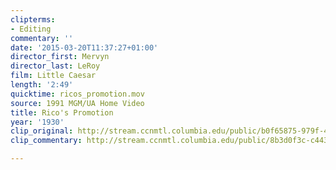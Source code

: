 ```yaml
---
clipterms:
- Editing
commentary: ''
date: '2015-03-20T11:37:27+01:00'
director_first: Mervyn
director_last: LeRoy
film: Little Caesar
length: '2:49'
quicktime: ricos_promotion.mov
source: 1991 MGM/UA Home Video
title: Rico's Promotion
year: '1930'
clip_original: http://stream.ccnmtl.columbia.edu/public/b0f65875-979f-4c0a-adf9-6798cf72777e-008_caesar_FLG-mp4-aac-480w-850kbps-ffmpeg.mp4
clip_commentary: http://stream.ccnmtl.columbia.edu/public/8b3d0f3c-c443-4a31-9ad7-31a2f158d1f6-008_caesar_commentary_FLG-mp4-aac-480w-850kbps-ffmpeg.mp4

---
```

